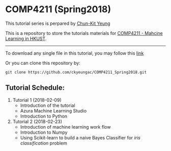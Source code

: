 # COMP4211 (Spring2018)

This tutorial series is perpared by [Chun-Kit Yeung](https://ckyeungac.com)

This is a repository to store the tutorials materials for [COMP4211 - Mahcine Learning in HKUST](https://course.cse.ust.hk/comp4211/).

---

To download any single file in this tutorial, you may follow this [link](https://stackoverflow.com/questions/4604663/download-single-files-from-github)

Or you can clone this repository by: 
```
git clone https://github.com/ckyeungac/COMP4211_Spring2018.git
```

**Tutorial Schedule**:
---
1. Tutorial 1 (2018-02-09)
    + Introduction of the tutorial
    + Azura Machine Learning Studio
    + Introduction to Python
2. Tutorial 2 (2018-02-23)
    + Introduction of machine learning work flow
    + Introduction to Numpy
    + Using Scikit-learn to build a naive Bayes Classifier for *iris classification* problem
